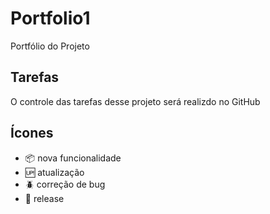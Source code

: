 # Portfolio1

Portfólio do Projeto

## Tarefas

O controle das tarefas desse projeto será realizdo no GitHub

## Ícones

- :package: nova funcionalidade
- :up: atualização
- :beetle: correção de bug
- :checkered_flag: release